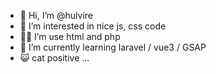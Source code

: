 - 👋 Hi, I’m @hulvire
- 👀 I’m interested in nice js, css code
- 👷‍♂️ I’m use html and php 
- 🌱 I’m currently learning laravel / vue3 / GSAP
- 😺 cat positive ...

<!---
hulvire/hulvire is a ✨ special ✨ repository because its `README.md` (this file) appears on your GitHub profile.
You can click the Preview link to take a look at your changes.
--->
